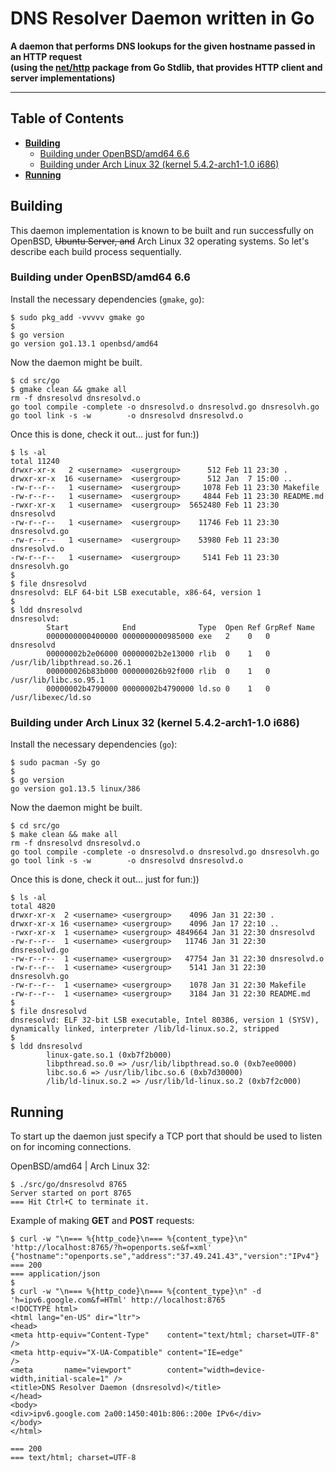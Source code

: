 # DNS Resolver Daemon written in Go

**A daemon that performs DNS lookups for the given hostname passed in an HTTP request
<br />(using the [net/http](https://golang.org/pkg/net/http/ "Package http") package from Go Stdlib, that provides HTTP client and server implementations)**

---

## Table of Contents

* **[Building](#building)**
  * [Building under OpenBSD/amd64 6.6](#building-under-openbsdamd64-66)
  * [Building under Arch Linux 32 (kernel 5.4.2-arch1-1.0 i686)](#building-under-arch-linux-32-kernel-542-arch1-10-i686)
* **[Running](#running)**

## Building

This daemon implementation is known to be built and run successfully on OpenBSD, ~~Ubuntu Server, and~~ Arch Linux 32 operating systems. So let's describe each build process sequentially.

### Building under OpenBSD/amd64 6.6

Install the necessary dependencies (`gmake`, `go`):

```
$ sudo pkg_add -vvvvv gmake go
$
$ go version
go version go1.13.1 openbsd/amd64
```

Now the daemon might be built.

```
$ cd src/go
$ gmake clean && gmake all
rm -f dnsresolvd dnsresolvd.o
go tool compile -complete -o dnsresolvd.o dnsresolvd.go dnsresolvh.go
go tool link -s -w        -o dnsresolvd dnsresolvd.o
```

Once this is done, check it out... just for fun:))

```
$ ls -al
total 11240
drwxr-xr-x   2 <username>  <usergroup>      512 Feb 11 23:30 .
drwxr-xr-x  16 <username>  <usergroup>      512 Jan  7 15:00 ..
-rw-r--r--   1 <username>  <usergroup>     1078 Feb 11 23:30 Makefile
-rw-r--r--   1 <username>  <usergroup>     4844 Feb 11 23:30 README.md
-rwxr-xr-x   1 <username>  <usergroup>  5652480 Feb 11 23:30 dnsresolvd
-rw-r--r--   1 <username>  <usergroup>    11746 Feb 11 23:30 dnsresolvd.go
-rw-r--r--   1 <username>  <usergroup>    53980 Feb 11 23:30 dnsresolvd.o
-rw-r--r--   1 <username>  <usergroup>     5141 Feb 11 23:30 dnsresolvh.go
$
$ file dnsresolvd
dnsresolvd: ELF 64-bit LSB executable, x86-64, version 1
$
$ ldd dnsresolvd
dnsresolvd:
        Start            End              Type  Open Ref GrpRef Name
        0000000000400000 0000000000985000 exe   2    0   0      dnsresolvd
        00000002b2e06000 00000002b2e13000 rlib  0    1   0      /usr/lib/libpthread.so.26.1
        000000026b83b000 000000026b92f000 rlib  0    1   0      /usr/lib/libc.so.95.1
        00000002b4790000 00000002b4790000 ld.so 0    1   0      /usr/libexec/ld.so
```

### Building under Arch Linux 32 (kernel 5.4.2-arch1-1.0 i686)

Install the necessary dependencies (`go`):

```
$ sudo pacman -Sy go
$
$ go version
go version go1.13.5 linux/386
```

Now the daemon might be built.

```
$ cd src/go
$ make clean && make all
rm -f dnsresolvd dnsresolvd.o
go tool compile -complete -o dnsresolvd.o dnsresolvd.go dnsresolvh.go
go tool link -s -w        -o dnsresolvd dnsresolvd.o
```

Once this is done, check it out... just for fun:))

```
$ ls -al
total 4820
drwxr-xr-x  2 <username> <usergroup>    4096 Jan 31 22:30 .
drwxr-xr-x 16 <username> <usergroup>    4096 Jan 17 22:10 ..
-rwxr-xr-x  1 <username> <usergroup> 4849664 Jan 31 22:30 dnsresolvd
-rw-r--r--  1 <username> <usergroup>   11746 Jan 31 22:30 dnsresolvd.go
-rw-r--r--  1 <username> <usergroup>   47754 Jan 31 22:30 dnsresolvd.o
-rw-r--r--  1 <username> <usergroup>    5141 Jan 31 22:30 dnsresolvh.go
-rw-r--r--  1 <username> <usergroup>    1078 Jan 31 22:30 Makefile
-rw-r--r--  1 <username> <usergroup>    3184 Jan 31 22:30 README.md
$
$ file dnsresolvd
dnsresolvd: ELF 32-bit LSB executable, Intel 80386, version 1 (SYSV), dynamically linked, interpreter /lib/ld-linux.so.2, stripped
$
$ ldd dnsresolvd
        linux-gate.so.1 (0xb7f2b000)
        libpthread.so.0 => /usr/lib/libpthread.so.0 (0xb7ee0000)
        libc.so.6 => /usr/lib/libc.so.6 (0xb7d30000)
        /lib/ld-linux.so.2 => /usr/lib/ld-linux.so.2 (0xb7f2c000)
```

## Running

To start up the daemon just specify a TCP port that should be used to listen on for incoming connections.

OpenBSD/amd64 | Arch Linux 32:

```
$ ./src/go/dnsresolvd 8765
Server started on port 8765
=== Hit Ctrl+C to terminate it.
```

Example of making **GET** and **POST** requests:

```
$ curl -w "\n=== %{http_code}\n=== %{content_type}\n" 'http://localhost:8765/?h=openports.se&f=xml'
{"hostname":"openports.se","address":"37.49.241.43","version":"IPv4"}
=== 200
=== application/json
$
$ curl -w "\n=== %{http_code}\n=== %{content_type}\n" -d 'h=ipv6.google.com&f=HTml' http://localhost:8765
<!DOCTYPE html>
<html lang="en-US" dir="ltr">
<head>
<meta http-equiv="Content-Type"    content="text/html; charset=UTF-8"           />
<meta http-equiv="X-UA-Compatible" content="IE=edge"                            />
<meta       name="viewport"        content="width=device-width,initial-scale=1" />
<title>DNS Resolver Daemon (dnsresolvd)</title>
</head>
<body>
<div>ipv6.google.com 2a00:1450:401b:806::200e IPv6</div>
</body>
</html>

=== 200
=== text/html; charset=UTF-8
```
